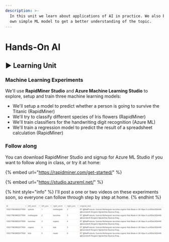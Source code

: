 ```yaml
---
description: >-
  In this unit we learn about applications of AI in practice. We also build our
  own simple ML model to get a better understanding of the topic.
---
```


# Hands-On AI

## ▶ Learning Unit

### Machine Learning Experiments

We'll use **RapidMiner Studio** and **Azure Machine Learning Studio** to explore, setup and train three machine learning models:

* We'll setup a model to predict whether a person is going to survive the Titanic \(RapidMiner\)
* We'll try to classify different species of Iris flowers \(RapidMiner\)
* We'll train classifiers for the handwriting digit recognition \(Azure ML\)
* We'll train a regression model to predict the result of a spreadsheet calculation \(RapidMiner\)

### Follow along

You can download RapidMiner Studio and signup for Azure ML Studio if you want to follow along in class, or try it at home:

{% embed url="https://rapidminer.com/get-started/" %}

{% embed url="https://studio.azureml.net/" %}

{% hint style="info" %}
I'll post a one or two videos on these experiments soon, so everyone can follow through step by step at home.
{% endhint %}

![The Gartner Magic Quadrant for Data Science an ML Platforms for 2019. The tools we use are highlighted.](../../../../.gitbook/assets/image%20%2826%29.png)

